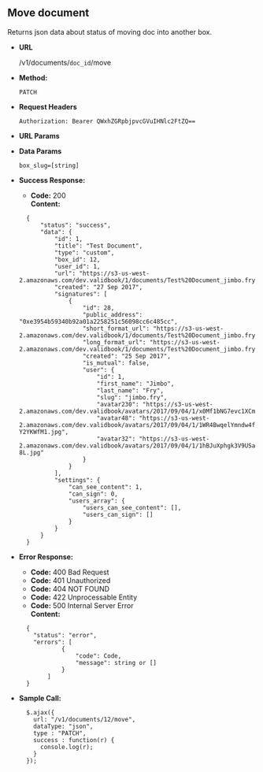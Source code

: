 **Move document**
----
  Returns json data about status of moving doc into another box.

* **URL**

  /v1/documents/`doc_id`/move

* **Method:**

  `PATCH`

*  **Request Headers**

    `Authorization: Bearer QWxhZGRpbjpvcGVuIHNlc2FtZQ==`
      
*  **URL Params**


* **Data Params**

    `box_slug=[string]` 
    
* **Success Response:**

  * **Code:** 200 <br />
    **Content:** 
  ```
    {
        "status": "success",
        "data": {
            "id": 1,
            "title": "Test Document",
            "type": "custom",
            "box_id": 12,
            "user_id": 1,
            "url": "https://s3-us-west-2.amazonaws.com/dev.validbook/1/documents/Test%20Document_jimbo.fry.md",
            "created": "27 Sep 2017",
            "signatures": [
                {
                    "id": 28,
                    "public_address": "0xe3954b59340b92a01a2258251c56098cc6c485cc",
                    "short_format_url": "https://s3-us-west-2.amazonaws.com/dev.validbook/1/documents/Test%20Document_jimbo.fry/signatures/sf_signature_0xe3954b59340b92a01a2258251c56098cc6c485cc.md",
                    "long_format_url": "https://s3-us-west-2.amazonaws.com/dev.validbook/1/documents/Test%20Document_jimbo.fry/signatures/lg_signature_0xe3954b59340b92a01a2258251c56098cc6c485cc.md",
                    "created": "25 Sep 2017",
                    "is_mutual": false,
                    "user": {
                        "id": 1,
                        "first_name": "Jimbo",
                        "last_name": "Fry",
                        "slug": "jimbo.fry",
                        "avatar230": "https://s3-us-west-2.amazonaws.com/dev.validbook/avatars/2017/09/04/1/x0Mf1bNG7evc1XCmsoG7PZ92m6f1OPgl.jpg",
                        "avatar48": "https://s3-us-west-2.amazonaws.com/dev.validbook/avatars/2017/09/04/1/1WR4BwqelYmndw4fkB3wQnl-Y2YKWfM1.jpg",
                        "avatar32": "https://s3-us-west-2.amazonaws.com/dev.validbook/avatars/2017/09/04/1/1hBJuXphgk3V9USaYcUr4AKNcd6Zu-8L.jpg"
                    }
                }
            ],
            "settings": {
                "can_see_content": 1,
                "can_sign": 0,
                "users_array": {
                    "users_can_see_content": [],
                    "users_can_sign": []
                }
            }
        }
    }
  ```
 
* **Error Response:**

     * **Code:** 400 Bad Request <br />
     * **Code:** 401 Unauthorized <br />
     * **Code:** 404 NOT FOUND<br />
     * **Code:** 422 Unprocessable Entity <br />
     * **Code:** 500 Internal Server Error<br />
       **Content:** 
     ```
       {
         "status": "error",
         "errors": [
                 {
                     "code": Code,
                     "message": string or []
                 }
             ]
       }
     ```

* **Sample Call:**

  ```
    $.ajax({
      url: "/v1/documents/12/move",
      dataType: "json",
      type : "PATCH",
      success : function(r) {
        console.log(r);
      }
    });
  ```